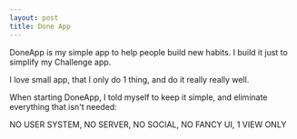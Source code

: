 ```yaml
---
layout: post
title: Done App
---
```

DoneApp is my simple app to help people build new habits. I build it just to simplify my Challenge app.

  
I love small app, that I only do 1 thing, and do it really really well.

  
When starting DoneApp, I told myself to keep it simple, and eliminate everything that isn't needed:

  
NO USER SYSTEM, NO SERVER, NO SOCIAL, NO FANCY UI, 1 VIEW ONLY
